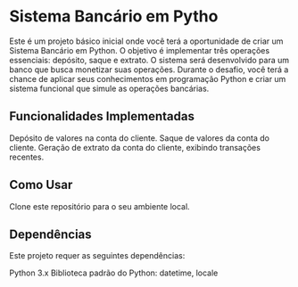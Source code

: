 # Sistema Bancário em Pytho

Este é um projeto básico inicial onde você terá a oportunidade de criar um Sistema Bancário em Python. O objetivo é implementar três operações essenciais: depósito, saque e extrato. O sistema será desenvolvido para um banco que busca monetizar suas operações. Durante o desafio, você terá a chance de aplicar seus conhecimentos em programação Python e criar um sistema funcional que simule as operações bancárias.

## Funcionalidades Implementadas

Depósito de valores na conta do cliente.
Saque de valores da conta do cliente.
Geração de extrato da conta do cliente, exibindo transações recentes.

## Como Usar
Clone este repositório para o seu ambiente local.

## Dependências
Este projeto requer as seguintes dependências:

Python 3.x
Biblioteca padrão do Python: datetime, locale


